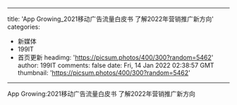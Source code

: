 
---
title: 'App Growing_2021移动广告流量白皮书 了解2022年营销推广新方向'
categories: 
 - 新媒体
 - 199IT
 - 首页更新
headimg: 'https://picsum.photos/400/300?random=5462'
author: 199IT
comments: false
date: Fri, 14 Jan 2022 02:38:57 GMT
thumbnail: 'https://picsum.photos/400/300?random=5462'
---

<div>   
App Growing:2021移动广告流量白皮书 了解2022年营销推广新方向  
</div>
            